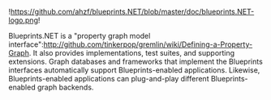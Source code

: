 !https://github.com/ahzf/blueprints.NET/blob/master/doc/blueprints.NET-logo.png!

Blueprints.NET is a "property graph model interface":http://github.com/tinkerpop/gremlin/wiki/Defining-a-Property-Graph. It also provides implementations, test suites, and supporting extensions. Graph databases and frameworks that implement the Blueprints interfaces automatically support Blueprints-enabled applications. Likewise, Blueprints-enabled applications can plug-and-play different Blueprints-enabled graph backends.


